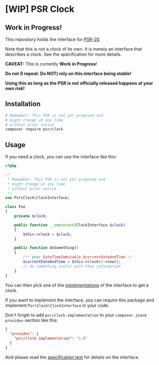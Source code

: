 # [WIP] PSR Clock

## Work in Progress!

This repository holds the interface for [PSR-20](psr-url).

Note that this is not a clock of its own. It is merely an interface that
describes a clock. See the specification for more details.

**CAVEAT:** This is currently **Work in Progress**! 

**Do not (I repeat: Do NOT) rely on this interface being stable!**

**Using this as long as the PSR is not officially released happens at your own risk!**

## Installation

```bash
# Remember: This PSR is not yet proposed and 
# might change at any time 
# without prior notice
composer require psr/clock
```

## Usage

If you need a clock, you can use the interface like this:

```php
<?php

/*
 * Remember: This PSR is not yet proposed and 
 * might change at any time 
 * without prior notice
 */
use Psr\Clock\ClockInterface;

class Foo
{
    private $clock;

    public function __construct(ClockInterface $clock)
    {
        $this->clock = $clock;
    }

    public function doSomething()
    {
        /** @var DateTimeImmutable $currentDateAndTime */
        $currentDateAndTime = $this->clock()->now();
        // do something useful with that information
    }
}
```

You can then pick one of the [implementations](implementation-url) of the interface to get a clock.

If you want to implement the interface, you can require this package and
implement `Psr\Clock\ClockInterface` in your code. 

Don't forget to add `psr/clock-implementation` to your `composer.json`s `provides`-section like this:

```json
{
  "provides": {
    "psr/clock-implementation": "1.0"
  }
}
```

And please read the [specification text](specification-url) for details on the interface.

[psr-url]: https://www.php-fig.org/psr/psr-20
[package-url]: https://packagist.org/packages/psr/clock
[implementation-url]: https://packagist.org/providers/psr/clock-implementation
[specification-url]: https://github.com/php-fig/fig-standards/blob/master/proposed/clock.md